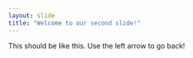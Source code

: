```yaml
---
layout: slide
title: "Welcome to our second slide!"
---
```

This should be like this.
Use the left arrow to go back!
